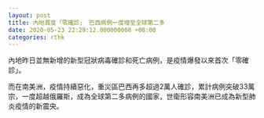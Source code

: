 ```yaml
---
layout: post
title: 內地首度「零確診」 巴西病例一度增至全球第二多
date: 2020-05-23 22:29:12.000000000 +08:00
categories: rthk
---
```


內地昨日並無新增的新型冠狀病毒確診和死亡病例，是疫情爆發以來首次「零確診」。

而在南美洲，疫情持續惡化，重災區巴西再多超過2萬人確診，累計病例突破33萬宗，一度超越俄羅斯，成為全球第二多病例的國家，世衛形容南美洲已成為新型肺炎疫情的新震央。
